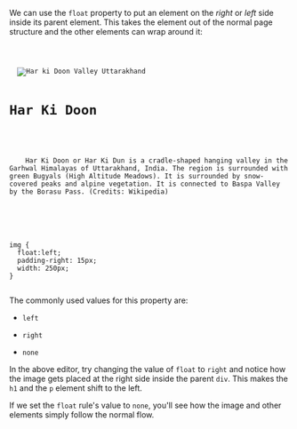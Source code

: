 We can use the `float` property to
put an element on the *right* or *left*
side inside its parent element. This takes the
element out of the normal page structure
and the other elements can
wrap around it:

<codeblock language="css" type="lesson">
<code>
<panel language="html">
<div>
  <img src="https://ik.imagekit.io/d9mvewbju/Course/BigbinaryAcademy/har-ki-doon-valley-uttarakhand_tJ6flaLSZ.jpg" alt="Har ki Doon Valley Uttarakhand">
  <h1>Har Ki Doon</h2>
  <p>
    Har Ki Doon or Har Ki Dun is a cradle-shaped hanging valley in the Garhwal Himalayas of Uttarakhand, India. The region is surrounded with green Bugyals (High Altitude Meadows). It is surrounded by snow-covered peaks and alpine vegetation. It is connected to Baspa Valley by the Borasu Pass. (Credits: Wikipedia)
  </p>
</div>
</panel>
<panel language="css">
img {
  float:left;
  padding-right: 15px;
  width: 250px;
}
</panel>
</code>
</codeblock>

The commonly used values for this property are:

- `left`

- `right`

- `none`

In the above editor, try changing
the value of `float` to `right`
and
notice how the image gets placed at
the right side inside the parent `div`.
This makes the `h1` and the `p` element
shift to the left.

If we set the `float` rule's value
to `none`, you'll
see how the image and
other elements simply follow the
normal flow.
